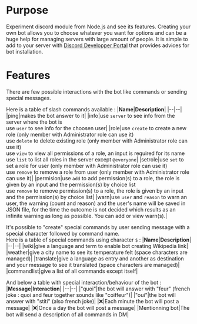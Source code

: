 # Purpose 

Experiment discord module from Node.js and see its features. Creating your own bot allows you to choose whatever you want for options and can be a huge help for managing servers with large amount of people. It is simple to add to your server with [Discord Developper Portal](https://discord.com/developers/applications) that provides advices for bot installation.

# Features

There are few possible interactions with the bot like commands or sending special messages.

Here is a table of slash commands available :
|**Name**|**Description**|
|--|--|
|ping|makes the bot answer to it|
|info|use `server` to see info from the server where the bot is<br>use `user` to see info for the choosen user|
|role|use `create` to create a new role (only member with Administrator role can use it)<br>use `delete` to delete existing role (only member with Administrator role can use it)<br>use `view` to view all permissions of a role, an input is required for its name<br>use `list` to list all roles in the server except `@everyone`|
|setrole|use `set` to set a role for user (only member with Administrator role can use it)<br>use `remove` to remove a role from user (only member with Administrator role can use it)|
|permision|use `add` to add permission(s) to a role, the role is given by an input and the permission(s) by choice list<br>use `remove` to remove permission(s) to a role, the role is given by an input and the permission(s) by choice list|
|warn|use `user` and `reason` to warn an user, the warning (count and reason) and the user's name will be saved in JSON file, for the time the outcome is not decided which results as an infinite warning as long as possible. You can add or view warn(s).|

It's possible to "create" special commands by user sending message with a special character followed by command name.</br>
Here is a table of special commands using character `$` :
|**Name**|**Description**|
|--|--|
|wiki|give a language and term to enable bot creating Wikipedia link|
|weather|give a city name to see its temperature felt (space characters are managed)|
|translate|give a language as entry and another as destination and your message to see it translated (space characters are managed)|
|commandlist|give a list of all commands except itself|

And below a table with special interaction/behaviour of the bot :
|**Message**|**Interaction**|
|--|--|
|"quoi"|the bot will answer with "feur" (french joke : quoi and feur together sounds like "coiffeur")|
|"oui"|the bot will answer with "stiti" (also french joke)|
|&#x274C;|Each minute the bot will post a message|
|&#x274C;|Once a day the bot will post a message|
|Mentionning bot|The bot will send a description of all commands in DM|